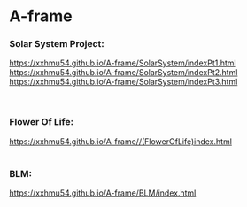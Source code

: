 # A-frame

### Solar System Project:
https://xxhmu54.github.io/A-frame/SolarSystem/indexPt1.html
<br>
https://xxhmu54.github.io/A-frame/SolarSystem/indexPt2.html
<br>
https://xxhmu54.github.io/A-frame/SolarSystem/indexPt3.html

<br >

### Flower Of Life:
https://xxhmu54.github.io/A-frame//(FlowerOfLife)index.html
<br>
<br>

### BLM:
https://xxhmu54.github.io/A-frame/BLM/index.html
